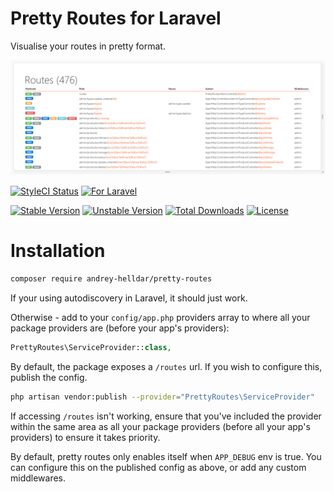 Pretty Routes for Laravel
====

Visualise your routes in pretty format.

<p align="center">
    <img src="/.github/home-page-images/screenshot.png?raw=true" alt="Pretty Routes"/>
</p>

[![StyleCI Status][badge_styleci]][link_styleci]
[![For Laravel][badge_laravel]][link_packagist]

[![Stable Version][badge_stable]][link_packagist]
[![Unstable Version][badge_unstable]][link_packagist]
[![Total Downloads][badge_downloads]][link_packagist]
[![License][badge_license]][link_license]

# Installation

```bash
composer require andrey-helldar/pretty-routes
```

If your using autodiscovery in Laravel, it should just work.

Otherwise - add to your `config/app.php` providers array to where all your package providers are (before your app's providers):

```php
PrettyRoutes\ServiceProvider::class,
```

By default, the package exposes a `/routes` url. If you wish to configure this, publish the config.

```bash
php artisan vendor:publish --provider="PrettyRoutes\ServiceProvider"
```

If accessing `/routes` isn't working, ensure that you've included the provider within the same area as all your package providers (before all your app's providers) to ensure it takes priority.

By default, pretty routes only enables itself when `APP_DEBUG` env is true. You can configure this on the published config as above, or add any custom middlewares.

[badge_styleci]:    https://styleci.io/repos/130698068/shield
[badge_laravel]:    https://img.shields.io/badge/Laravel-6.x%20%7C%207.x%20%7C%208.x-orange.svg?style=flat-square
[badge_stable]:     https://img.shields.io/github/v/release/andrey-helldar/pretty-routes?label=stable&style=flat-square
[badge_unstable]:   https://img.shields.io/badge/unstable-dev--master-orange?style=flat-square
[badge_downloads]:  https://img.shields.io/packagist/dt/andrey-helldar/pretty-routes.svg?style=flat-square
[badge_license]:    https://img.shields.io/packagist/l/andrey-helldar/pretty-routes.svg?style=flat-square

[link_styleci]:     https://github.styleci.io/repos/130698068
[link_packagist]:   https://packagist.org/packages/andrey-helldar/pretty-routes
[link_license]:     LICENSE
